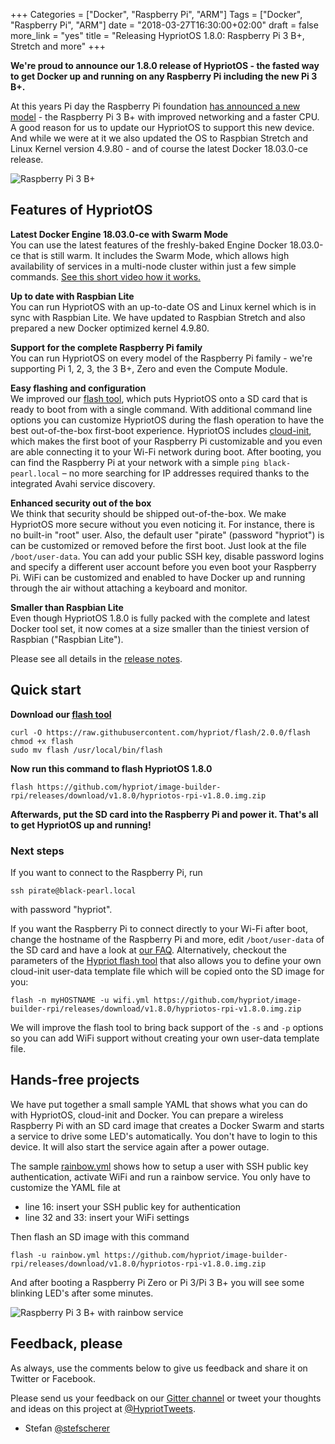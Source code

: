 +++
Categories = ["Docker", "Raspberry Pi", "ARM"]
Tags = ["Docker", "Raspberry Pi", "ARM"]
date = "2018-03-27T16:30:00+02:00"
draft = false
more_link = "yes"
title = "Releasing HypriotOS 1.8.0: Raspberry Pi 3 B+, Stretch and more"
+++

**We're proud to announce our 1.8.0 release of HypriotOS - the fasted way to get Docker up and running on any Raspberry Pi including the new Pi 3 B+.**

At this years Pi day the Raspberry Pi foundation [has announced a new model](https://www.raspberrypi.org/blog/raspberry-pi-3-model-bplus-sale-now-35/) - the Raspberry Pi 3 B+ with improved networking and a faster CPU. A good reason for us to update our HypriotOS to support this new device. And while we were at it we also updated the OS to Raspbian Stretch and Linux Kernel version 4.9.80 - and of course the latest Docker 18.03.0-ce release.

![Raspberry Pi 3 B+](/images/release-1-8/pi3-b-plus.jpg)

<!--more-->

## Features of HypriotOS

**Latest Docker Engine 18.03.0-ce with Swarm Mode** </br>
You can use the latest features of the freshly-baked Engine Docker 18.03.0-ce that is still warm. It includes the Swarm Mode, which allows high availability of services in a multi-node cluster within just a few simple commands.
[See this short video how it works.](https://blog.docker.com/2016/07/swarm-mode-on-a-raspberry-pi-cluster/)

**Up to date with Raspbian Lite** </br>
You can run HypriotOS with an up-to-date OS and Linux kernel which is in sync with Raspbian Lite. We have updated to Raspbian Stretch and also prepared a new Docker optimized kernel 4.9.80.

**Support for the complete Raspberry Pi family** </br>
You can run HypriotOS on every model of the Raspberry Pi family - we're supporting Pi 1, 2, 3, the 3 B+, Zero and even the Compute Module.

**Easy flashing and configuration** </br>
We improved our [flash tool](https://github.com/hypriot/flash), which puts HypriotOS onto a SD card that is ready to boot from with a single command. With additional command line options you can customize HypriotOS during the flash operation to have the best out-of-the-box first-boot experience.
HypriotOS includes [cloud-init](http://cloudinit.readthedocs.io/en/0.7.9/), which makes the first boot of your Raspberry Pi customizable and you even are able connecting it to your Wi-Fi network during boot.
After booting, you can find the Raspberry Pi at your network with a simple `ping black-pearl.local` – no more searching for IP addresses required thanks to the integrated Avahi service discovery.

**Enhanced security out of the box** </br>
We think that security should be shipped out-of-the-box. We make HypriotOS more secure without you even noticing it. For instance, there is no built-in "root" user. Also, the default user "pirate" (password "hypriot") is can be customized or removed before the first boot. Just look at the file `/boot/user-data`. You can add your public SSH key, disable password logins and specify a different user account before you even boot your Raspberry Pi. WiFi can be customized and enabled to have Docker up and running through the air without attaching a keyboard and monitor.

**Smaller than Raspbian Lite** </br>
Even though HypriotOS 1.8.0 is fully packed with the complete and latest Docker tool set, it now comes at a size smaller than the tiniest version of Raspbian ("Raspbian Lite").

Please see all details in the [release notes](https://github.com/hypriot/image-builder-rpi/releases/tag/v1.8.0).

## Quick start

**Download our [flash tool](https://github.com/hypriot/flash)**

```
curl -O https://raw.githubusercontent.com/hypriot/flash/2.0.0/flash
chmod +x flash
sudo mv flash /usr/local/bin/flash
```

**Now run this command to flash HypriotOS 1.8.0**

```
flash https://github.com/hypriot/image-builder-rpi/releases/download/v1.8.0/hypriotos-rpi-v1.8.0.img.zip
```

**Afterwards, put the SD card into the Raspberry Pi and power it. That's all to get HypriotOS up and running!**

### Next steps

If you want to connect to the Raspberry Pi, run

```
ssh pirate@black-pearl.local
```

with password "hypriot".

If you want the Raspberry Pi to connect directly to your Wi-Fi after boot, change the hostname of the Raspberry Pi and more, edit `/boot/user-data` of the SD card and have a look at [our FAQ](https://blog.hypriot.com/faq/#wifi). Alternatively, checkout the parameters of the [Hypriot flash tool](https://github.com/hypriot/flash) that also allows you to define your own cloud-init user-data template file which will be copied onto the SD image for you:

```
flash -n myHOSTNAME -u wifi.yml https://github.com/hypriot/image-builder-rpi/releases/download/v1.8.0/hypriotos-rpi-v1.8.0.img.zip
```

We will improve the flash tool to bring back support of the `-s` and `-p` options so you can add WiFi support without creating your own user-data template file.

## Hands-free projects

We have put together a small sample YAML that shows what you can do with HypriotOS, cloud-init and Docker. You can prepare a wireless Raspberry Pi with an SD card image that creates a Docker Swarm and starts a service to drive some LED's automatically. You don't have to login to this device. It will also start the service again after a power outage.

The sample [rainbow.yml](https://github.com/hypriot/flash/blob/master/sample/rainbow.yml) shows how to setup a user with SSH public key authentication, activate WiFi and run a rainbow service.
You only have to customize the YAML file at

* line 16: insert your SSH public key for authentication
* line 32 and 33: insert your WiFi settings

Then flash an SD image with this command

```
flash -u rainbow.yml https://github.com/hypriot/image-builder-rpi/releases/download/v1.8.0/hypriotos-rpi-v1.8.0.img.zip
```

And after booting a Raspberry Pi Zero or Pi 3/Pi 3 B+ you will see some blinking LED's after some minutes.

![Raspberry Pi 3 B+ with rainbow service](/images/release-1-8/rainbow.jpg)

## Feedback, please

As always, use the comments below to give us feedback and share it on Twitter or Facebook.

Please send us your feedback on our [Gitter channel](https://gitter.im/hypriot/talk) or tweet your thoughts and ideas on this project at [@HypriotTweets](https://twitter.com/HypriotTweets).

* Stefan [@stefscherer](https://twitter.com/stefscherer)
